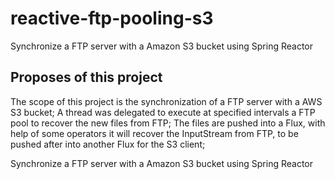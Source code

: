 # reactive-ftp-pooling-s3
Synchronize  a FTP server with a Amazon S3 bucket using Spring Reactor

## Proposes of this project

The scope of this project is the synchronization of a FTP server with a AWS S3 bucket; 
A thread was delegated to execute at specified intervals a FTP pool to recover the new files from FTP;
The files are pushed into a Flux, with help of some operators it will recover the InputStream from FTP, to be pushed after into another Flux for the S3 client;

Synchronize  a FTP server with a Amazon S3 bucket using Spring Reactor
